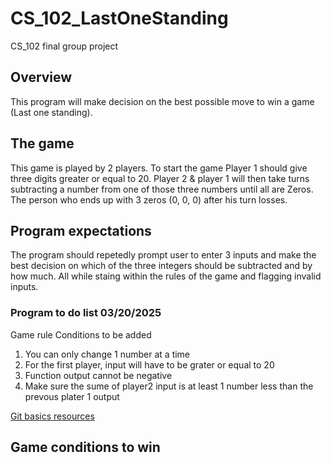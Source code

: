 # CS_102_LastOneStanding
CS_102 final group project

## Overview
This program will make decision on the best possible move to win a game (Last one standing).

## The game
This game is played by 2 players. To start the game Player 1 should give three digits greater or equal to 20. Player 2 & player 1 will then take turns subtracting a number from one of those three numbers until all are Zeros. The person who ends up with 3 zeros (0, 0, 0) after his turn losses.

## Program expectations
The program should repetedly prompt user to enter 3 inputs and make the best decision on which of the three integers should be subtracted and by how much. All while staing within the rules of the game and flagging invalid inputs.

### Program to do list 03/20/2025
Game rule Conditions to be added
1) You can only change 1 number at a time
2) For the first player, input will have to be grater or equal to 20
3) Function output cannot be negative
4) Make sure the sume of player2 input is at least 1 number less than the prevous plater 1 output

[Git basics resources](https://louisanatalikaj.medium.com/git-commands-that-are-useful-in-collaborative-development-396deee22ee5)

## Game conditions to win
